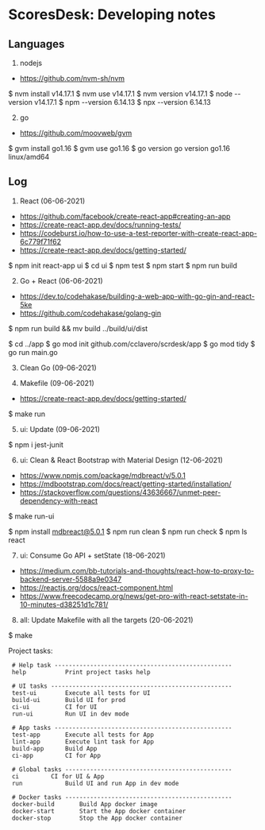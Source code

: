 # ScoresDesk: Developing notes

## Languages

1. nodejs

- https://github.com/nvm-sh/nvm

$ nvm install v14.17.1
$ nvm use v14.17.1
$ nvm version
v14.17.1
$ node --version
v14.17.1
$ npm --version
6.14.13
$ npx --version
6.14.13

2. go

- https://github.com/moovweb/gvm

$ gvm install go1.16
$ gvm use go1.16
$ go version
go version go1.16 linux/amd64

## Log

1. React (06-06-2021)

- https://github.com/facebook/create-react-app#creating-an-app
- https://create-react-app.dev/docs/running-tests/
- https://codeburst.io/how-to-use-a-test-reporter-with-create-react-app-6c779f71f62
- https://create-react-app.dev/docs/getting-started/

$ npm init react-app ui
$ cd ui
$ npm test
$ npm start
$ npm run build

2. Go + React (06-06-2021)

- https://dev.to/codehakase/building-a-web-app-with-go-gin-and-react-5ke
- https://github.com/codehakase/golang-gin

$ npm run build && mv build ../build/ui/dist

$ cd ../app
$ go mod init github.com/cclavero/scrdesk/app
$ go mod tidy
$ go run main.go

3. Clean Go (09-06-2021)

4. Makefile (09-06-2021)

- https://create-react-app.dev/docs/getting-started/

$ make run

5. ui: Update (09-06-2021)

$ npm i jest-junit

6. ui: Clean & React Bootstrap with Material Design (12-06-2021)

- https://www.npmjs.com/package/mdbreact/v/5.0.1
- https://mdbootstrap.com/docs/react/getting-started/installation/
- https://stackoverflow.com/questions/43636667/unmet-peer-dependency-with-react

$ make run-ui

$ npm install mdbreact@5.0.1
$ npm run clean
$ npm run check
$ npm ls react

7. ui: Consume Go API + setState (18-06-2021)

- https://medium.com/bb-tutorials-and-thoughts/react-how-to-proxy-to-backend-server-5588a9e0347
- https://reactjs.org/docs/react-component.html
- https://www.freecodecamp.org/news/get-pro-with-react-setstate-in-10-minutes-d38251d1c781/

8. all: Update Makefile with all the targets (20-06-2021)

$ make

 Project tasks:

	 # Help task --------------------------------------------------
	 help			Print project tasks help
	
	 # UI tasks ---------------------------------------------------
	 test-ui		Execute all tests for UI
	 build-ui		Build UI for prod
	 ci-ui			CI for UI
	 run-ui			Run UI in dev mode
	
	 # App tasks --------------------------------------------------
	 test-app		Execute all tests for App
	 lint-app		Execute lint task for App
	 build-app		Build App
	 ci-app			CI for App
	
	 # Global tasks -----------------------------------------------
	 ci			CI for UI & App
	 run			Build UI and run App in dev mode
	
	 # Docker tasks -----------------------------------------------
	 docker-build 		Build App docker image
	 docker-start		Start the App docker container
	 docker-stop		Stop the App docker container



